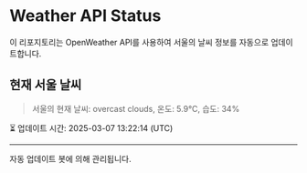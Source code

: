
# Weather API Status

이 리포지토리는 OpenWeather API를 사용하여 서울의 날씨 정보를 자동으로 업데이트합니다.

## 현재 서울 날씨
> 서울의 현재 날씨: overcast clouds, 온도: 5.9°C, 습도: 34%

⏳ 업데이트 시간: 2025-03-07 13:22:14 (UTC)

---
자동 업데이트 봇에 의해 관리됩니다.
